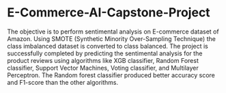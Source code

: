 # E-Commerce-AI-Capstone-Project
The objective is to perform sentimental analysis on E-commerce dataset of Amazon. Using SMOTE (Synthetic Minority Over-Sampling Technique) the class imbalanced dataset is converted to class balanced. The project is successfully completed by predicting the sentimental analysis for the product reviews using algorithms like XGB classifier, Random Forest classifier, Support Vector Machines, Voting classifier, and Multilayer Perceptron. The Random forest classifier produced better accuracy score and F1-score than the other algorithms.


  

